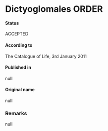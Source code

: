 # Dictyoglomales ORDER

#### Status
ACCEPTED

#### According to
The Catalogue of Life, 3rd January 2011

#### Published in
null

#### Original name
null

### Remarks
null